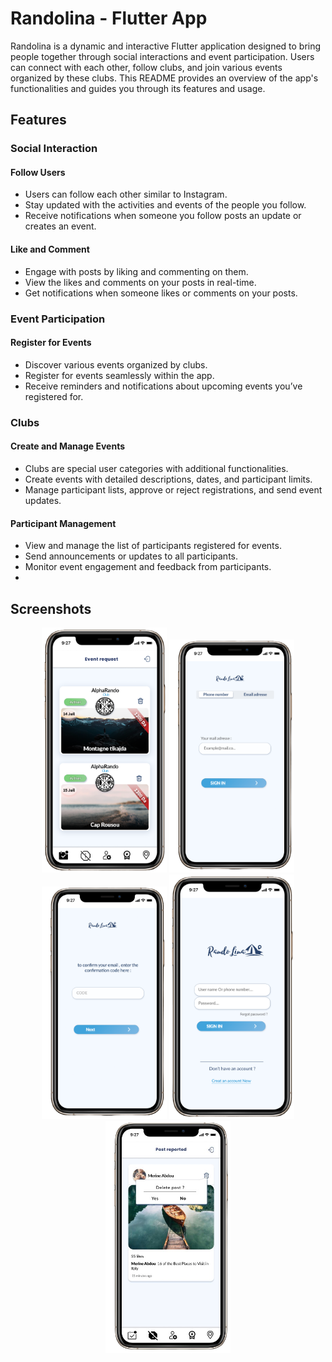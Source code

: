 # Randolina - Flutter App

Randolina is a dynamic and interactive Flutter application designed to bring people together through social interactions and event participation. Users can connect with each other, follow clubs, and join various events organized by these clubs. This README provides an overview of the app's functionalities and guides you through its features and usage.

## Features

### Social Interaction

#### Follow Users
- Users can follow each other similar to Instagram.
- Stay updated with the activities and events of the people you follow.
- Receive notifications when someone you follow posts an update or creates an event.

#### Like and Comment
- Engage with posts by liking and commenting on them.
- View the likes and comments on your posts in real-time.
- Get notifications when someone likes or comments on your posts.

### Event Participation

#### Register for Events
- Discover various events organized by clubs.
- Register for events seamlessly within the app.
- Receive reminders and notifications about upcoming events you’ve registered for.

### Clubs

#### Create and Manage Events
- Clubs are special user categories with additional functionalities.
- Create events with detailed descriptions, dates, and participant limits.
- Manage participant lists, approve or reject registrations, and send event updates.

#### Participant Management
- View and manage the list of participants registered for events.
- Send announcements or updates to all participants.
- Monitor event engagement and feedback from participants.
- 
## Screenshots

<p align="center">
  <img src="screenshots/1.png" alt="Screenshot 1" width="200"/>
  <img src="screenshots/2.png" alt="Screenshot 2" width="200"/>
  <img src="screenshots/3.png" alt="Screenshot 3" width="200"/>
  <img src="screenshots/4.png" alt="Screenshot 3" width="200"/>
  <img src="screenshots/5.png" alt="Screenshot 3" width="200"/>
</p>